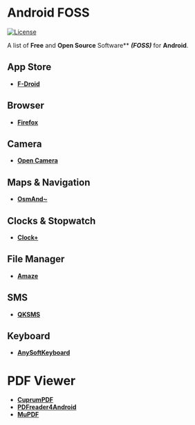 # Android FOSS

[![License](https://img.shields.io/badge/license-GPLv3-yellow.svg)](LICENSE)

A list of **Free** and **Open Source** Software** ***(FOSS)*** for **Android**.


## App Store
- [**F-Droid**](https://f-droid.org/)


## Browser
- [**Firefox**](https://www.mozilla.org/de/firefox/android/)


## Camera
- [**Open Camera**](http://opencamera.sourceforge.net/)


## Maps & Navigation
- [**OsmAnd~**](http://osmand.net/)


## Clocks & Stopwatch
- [**Clock+**](https://github.com/philliphsu/ClockPlus)


## File Manager
- [**Amaze**](https://github.com/arpitkh96/AmazeFileManager)


## SMS
- [**QKSMS**](https://github.com/moezbhatti/qksms)


## Keyboard
- [**AnySoftKeyboard**](https://anysoftkeyboard.github.io/)

# PDF Viewer
- [**CuprumPDF**](https://github.com/paride/CopperPDF)
- [**PDFreader4Android**](https://droidapps.github.io/pdfreader4Android/)
- [**MuPDF**](http://mupdf.com/)

